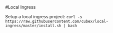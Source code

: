 #Local Ingress

Setup a local ingress project: 
```curl -s https://raw.githubusercontent.com/cubex/local-ingress/master/install.sh | bash```